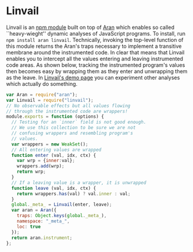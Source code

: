 # Linvail

Linvail is an [npm module](https://www.npmjs.com/linvail) built on top of [Aran](https://github.com/lachrist/aran) which enables so called ``heavy-wieght'' dynamic analyses of JavaScript programs.
To install, run `npm install aran linvail`.
Technically, invoking the top-level function of this module returns the Aran's traps necessary to implement a transitive membrane around the instrumented code.
In clear that means that Linvail enables you to intercept all the values entering and leaving instrumented code areas.
As shown below, tracking the instrumented program's values then becomes easy by wrapping them as they enter and unwrapping them as the leave.
In [Linvail's demo page](http://rawgit.com/lachrist/linvail/master/demo/index.html) you can experiment other analyses which actually do something.

```js
var Aran = require("aran");
var Linvail = require("linvail");
// No observable effects but all values flowing
// through the instrumented code are wrappers!
module.exports = function (options) {
  // Testing for an `inner` field is not good enough.
  // We use this collection to be sure we are not
  // confusing wrappers and resembling program's
  // values.
  var wrappers = new WeakSet();
  // All entering values are wrapped
  function enter (val, idx, ctx) {
    var wrp = {inner:val};
    wrappers.add(wrp);
    return wrp;
  }
  // If a leaving value is a wrapper, it is unwrapped
  function leave (val, idx, ctx) {
    return wrappers.has(val) ? val.inner : val;
  }
  global._meta_ = Linvail(enter, leave);
  var aran = Aran({
    traps: Object.keys(global._meta_),
    namespace: "_meta_",
    loc: true
  });
  return aran.instrument;
};
```
